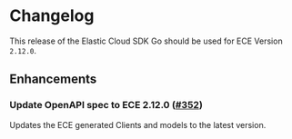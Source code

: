 # Changelog

This release of the Elastic Cloud SDK Go should be used for ECE Version `2.12.0`.

## Enhancements

### Update OpenAPI spec to ECE 2.12.0 ([#352](https://github.com/elastic/cloud-sdk-go/issues/352))

Updates the ECE generated Clients and models to the latest version.

